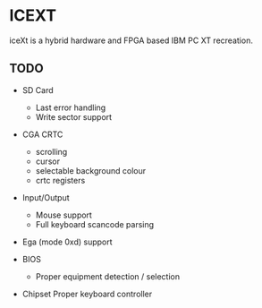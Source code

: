 # ICEXT

iceXt is a hybrid hardware and FPGA based IBM PC XT recreation.

## TODO

- SD Card
  - Last error handling
  - Write sector support

- CGA CRTC
  - scrolling
  - cursor
  - selectable background colour
  - crtc registers

- Input/Output
  - Mouse support
  - Full keyboard scancode parsing

- Ega (mode 0xd) support

- BIOS
  - Proper equipment detection / selection

- Chipset
    Proper keyboard controller
